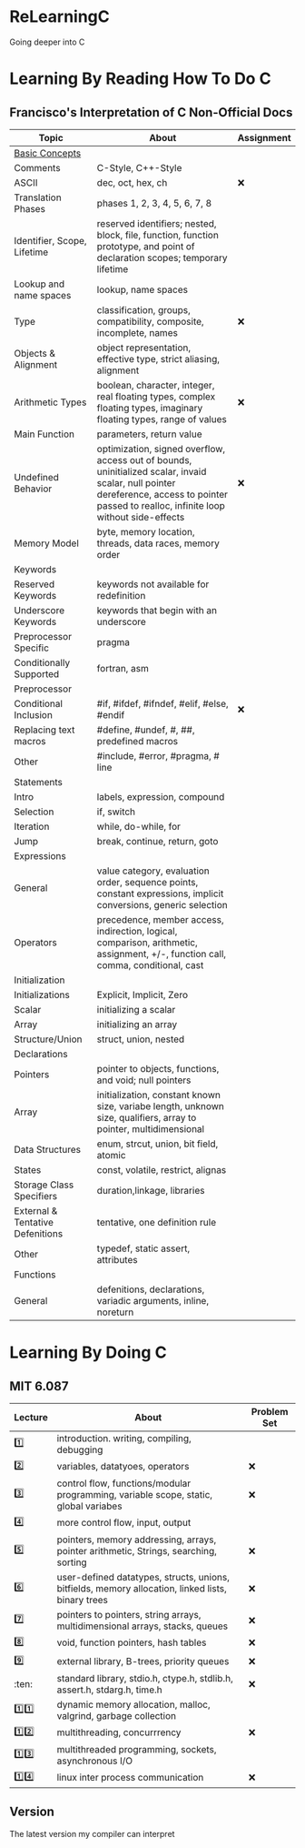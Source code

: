 # ReLearningC

Going deeper into C

# Learning By Reading How To Do C

## Francisco's Interpretation of C Non-Official Docs

| Topic | About | Assignment |
| ----- | ----- | ---------- |
| [Basic Concepts](dl/01) |||
| Comments | C-Style, C++-Style ||
| ASCII | dec, oct, hex, ch | :x: |
| Translation Phases | phases 1, 2, 3, 4, 5, 6, 7, 8 ||
| Identifier, Scope, Lifetime | reserved identifiers; nested, block, file, function, function prototype, and point of declaration scopes; temporary lifetime ||
| Lookup and name spaces | lookup, name spaces ||
| Type | classification, groups, compatibility, composite, incomplete, names | :x: |
| Objects & Alignment | object representation, effective type, strict aliasing, alignment ||
| Arithmetic Types | boolean, character, integer, real floating types, complex floating types, imaginary floating types, range of values | :x: |
| Main Function | parameters, return value ||
| Undefined Behavior | optimization, signed overflow, access out of bounds, uninitialized scalar, invaid scalar, null pointer dereference, access to pointer passed to realloc, infinite loop without side-effects | :x: |
| Memory Model | byte, memory location, threads, data races, memory order ||
| Keywords |||
| Reserved Keywords | keywords not available for redefinition ||
| Underscore Keywords | keywords that begin with an underscore ||
| Preprocessor Specific | pragma ||
| Conditionally Supported | fortran, asm ||
| Preprocessor |||
| Conditional Inclusion | #if, #ifdef, #ifndef, #elif, #else, #endif | :x: |
| Replacing text macros | #define, #undef, #, ##, predefined macros ||
| Other | #include, #error, #pragma, # line ||
| Statements |||
| Intro | labels, expression, compound ||
| Selection | if, switch ||
| Iteration | while, do-while, for ||
| Jump | break, continue, return, goto ||
| Expressions |||
| General | value category, evaluation order, sequence points, constant expressions, implicit conversions, generic selection ||
| Operators | precedence, member access, indirection, logical, comparison, arithmetic, assignment, +/-, function call, comma, conditional, cast ||
| Initialization |||
| Initializations | Explicit, Implicit, Zero ||
| Scalar | initializing a scalar ||
| Array | initializing an array ||
| Structure/Union | struct, union, nested ||
| Declarations ||| 
| Pointers | pointer to objects, functions, and void; null pointers ||
| Array | initialization, constant known size, variabe length, unknown size, qualifiers, array to pointer, multidimensional ||
| Data Structures |  enum, strcut, union, bit field, atomic ||
| States | const, volatile, restrict, alignas ||
| Storage Class Specifiers | duration,linkage, libraries ||
| External & Tentative Defenitions | tentative, one definition rule ||
| Other | typedef, static assert, attributes ||
| Functions |||
| General | defenitions, declarations, variadic arguments, inline, noreturn ||

# Learning By Doing C

## MIT 6.087

| Lecture | About | Problem Set |
| ------- | ----- | ----------- |
| :one: | introduction. writing, compiling, debugging ||
| :two: | variables, datatyoes, operators | :x: |
| :three: | control flow, functions/modular programming, variable scope, static, global variabes | :x: |
| :four: | more control flow, input, output ||
| :five: | pointers, memory addressing, arrays, pointer arithmetic, Strings, searching, sorting |:x:|
| :six: | user-defined datatypes, structs, unions, bitfields, memory allocation, linked lists, binary trees | :x: |
| :seven: | pointers to pointers, string arrays, multidimensional arrays, stacks, queues | :x: |
| :eight: | void, function pointers, hash tables | :x: |
| :nine: | external library, B-trees, priority queues | :x: |
| :ten: | standard library, stdio.h, ctype.h, stdlib.h, assert.h, stdarg.h, time.h | :x: |
| :one::one: | dynamic memory allocation, malloc, valgrind, garbage collection ||
| :one::two: | multithreading, concurrrency | :x: |
| :one::three: | multithreaded programming, sockets, asynchronous I/O ||
| :one::four: | linux inter process communication |:x: |

## Version

The latest version my compiler can interpret
